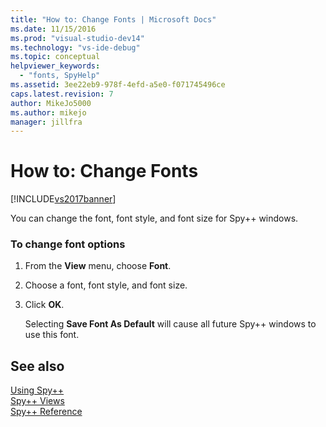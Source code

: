 ```yaml
---
title: "How to: Change Fonts | Microsoft Docs"
ms.date: 11/15/2016
ms.prod: "visual-studio-dev14"
ms.technology: "vs-ide-debug"
ms.topic: conceptual
helpviewer_keywords: 
  - "fonts, SpyHelp"
ms.assetid: 3ee22eb9-978f-4efd-a5e0-f071745496ce
caps.latest.revision: 7
author: MikeJo5000
ms.author: mikejo
manager: jillfra
---
```

# How to: Change Fonts
[!INCLUDE[vs2017banner](../includes/vs2017banner.md)]

You can change the font, font style, and font size for Spy++ windows.  
  
### To change font options  
  
1. From the **View** menu, choose **Font**.  
  
2. Choose a font, font style, and font size.  
  
3. Click **OK**.  
  
   Selecting **Save Font As Default** will cause all future Spy++ windows to use this font.  
  
## See also  
 [Using Spy++](../debugger/using-spy-increment.md)   
 [Spy++ Views](../debugger/spy-increment-views.md)   
 [Spy++ Reference](../debugger/spy-increment-reference.md)
